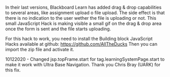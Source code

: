 In their last versions, Blackboard Learn has added drag & drop capabilities to several areas, like assignment upload o file upload. The side effect is that there is no indication to the user wether the file is uploading or not.
This small JavaScript Hack is making visible a small gif on the drag & drop area once the form is sent and the file starts uploading.

For this hack to work, you need to install the Building block JavaScript Hacks available at github: https://github.com/AllTheDucks
Then you can import the zip file and activate it.

10122020 - Changed  <hook>jsp.topFrame.start</hook> for <hook>tag.learningSystemPage.start</hook> to make it work with Ultra Base Navigation. Thank you Chris Bray (UARK) for this fix.

